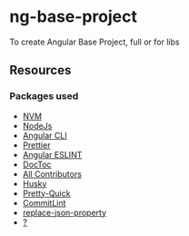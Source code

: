 # ng-base-project

To create Angular Base Project, full or for libs

## Resources

### Packages used

- [NVM](https://github.com/nvm-sh/nvm)
- [NodeJs](https://nodejs.org/en)
- [Angular CLI](https://github.com/angular/angular-cli)
- [Prettier](https://prettier.io/docs/en/install)
- [Angular ESLINT](https://github.com/angular-eslint/angular-eslint#readme)
- [DocToc](https://github.com/thlorenz/doctoc#readme)
- [All Contributors](https://github.com/all-contributors/cli#readme)
- [Husky](https://typicode.github.io/husky/get-started.html)
- [Pretty-Quick](https://github.com/prettier/pretty-quick#readme)
- [CommitLint](https://commitlint.js.org/guides/local-setup.html)
- [replace-json-property](https://github.com/kreuzerk/replace-json-property#readme)
- [?]()